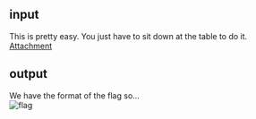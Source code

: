 ## input
This is pretty easy. You just have to sit down at the table to do it.  
[Attachment](https://github.com/mhackgyver-squad/mhackgyver/blob/master/writeup/attachment/e4c4da5da88829b5)

## output
We have the format of the flag so...  
![flag](https://github.com/mhackgyver-squad/mhackgyver/blob/master/writeup/images/threads_flag.png)
